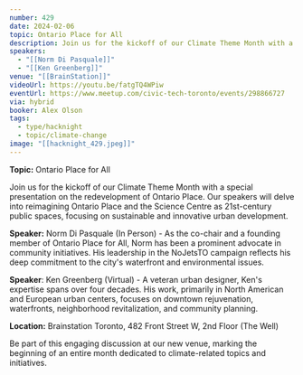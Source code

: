 ```yaml
---
number: 429
date: 2024-02-06
topic: Ontario Place for All
description: Join us for the kickoff of our Climate Theme Month with a special presentation on the redevelopment of Ontario Place. Our speakers will delve into reimagining Ontario Place and the Science Centre as 21st-century public spaces, focusing on sustainable and innovative urban development.
speakers:
  - "[[Norm Di Pasquale]]"
  - "[[Ken Greenberg]]"
venue: "[[BrainStation]]"
videoUrl: https://youtu.be/fatgTQ4WPiw
eventUrl: https://www.meetup.com/civic-tech-toronto/events/298866727
via: hybrid
booker: Alex Olson
tags:
  - type/hacknight
  - topic/climate-change
image: "[[hacknight_429.jpeg]]"
---
```


**Topic:** Ontario Place for All

Join us for the kickoff of our Climate Theme Month with a special presentation on the redevelopment of Ontario Place. Our speakers will delve into reimagining Ontario Place and the Science Centre as 21st-century public spaces, focusing on sustainable and innovative urban development.

**Speaker:** Norm Di Pasquale (In Person) - As the co-chair and a founding member of Ontario Place for All, Norm has been a prominent advocate in community initiatives. His leadership in the NoJetsTO campaign reflects his deep commitment to the city's waterfront and environmental issues.

**Speaker**: Ken Greenberg (Virtual) - A veteran urban designer, Ken's expertise spans over four decades. His work, primarily in North American and European urban centers, focuses on downtown rejuvenation, waterfronts, neighborhood revitalization, and community planning.

**Location:** Brainstation Toronto, 482 Front Street W, 2nd Floor (The Well)

Be part of this engaging discussion at our new venue, marking the beginning of an entire month dedicated to climate-related topics and initiatives.
